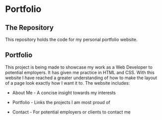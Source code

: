 # Portfolio
## The Repository

This repository holds the code for my personal portfolio website.

## Portfolio

This project is being made to showcase my work as a Web Developer to potential employers. It has given me practice in HTML and CSS. With this website I have reached a greater understanding of how to make the layout of a page look exactly how I want it to. The website includes:

* About Me - A concise insight towards my interests

* Portfolio - Links the projects I am most proud of

* Contact - For potential employers or clients to contact me
